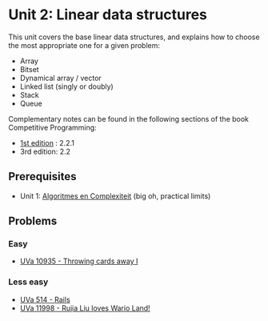 # Unit 2: Linear data structures
This unit covers the base linear data structures, and explains how to choose the most appropriate one for a given problem:
- Array
- Bitset
- Dynamical array / vector
- Linked list (singly or doubly)
- Stack
- Queue

Complementary notes can be found in the following sections of the book Competitive Programming:
- [1st edition](http://www.comp.nus.edu.sg/~stevenha/myteaching/competitive_programming/cp1.pdf)  : 2.2.1
- 3rd edition: 2.2

## Prerequisites
- Unit 1: [Algoritmes en Complexiteit](../01-complexity/README-nl.md) (big oh, practical limits)

## Problems

### Easy
- [UVa 10935 - Throwing cards away I](https://uva.onlinejudge.org/index.php?option=com_onlinejudge&Itemid=8&page=show_problem&problem=1876&category=)

### Less easy
- [UVa 514 - Rails](https://uva.onlinejudge.org/index.php?option=com_onlinejudge&Itemid=8&page=show_problem&problem=455&category=)
- [UVa 11998 - Rujia Liu loves Wario Land!](https://uva.onlinejudge.org/index.php?option=com_onlinejudge&Itemid=8&page=show_problem&problem=3149&category=)

